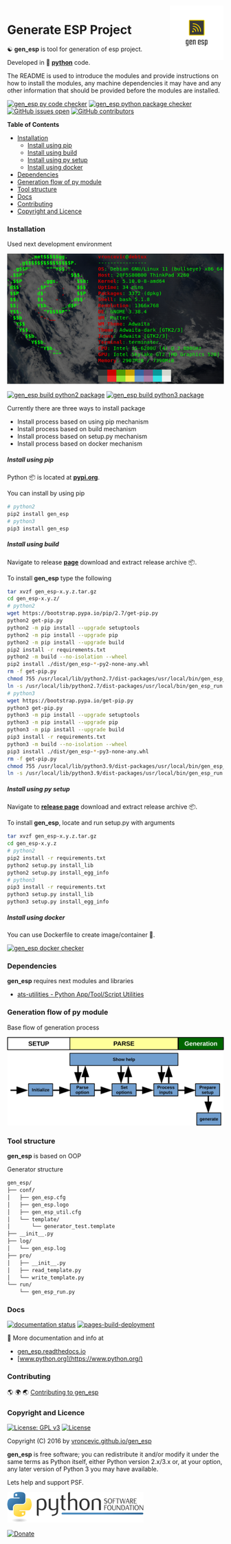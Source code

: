 <img align="right" src="https://raw.githubusercontent.com/vroncevic/gen_esp/dev/docs/gen_esp_logo.png" width="25%">

# Generate ESP Project

☯️ **gen_esp** is tool for generation of esp project.

Developed in 🐍 **[python](https://www.python.org/)** code.

The README is used to introduce the modules and provide instructions on
how to install the modules, any machine dependencies it may have and any
other information that should be provided before the modules are installed.

[![gen_esp py code checker](https://github.com/vroncevic/gen_esp/actions/workflows/gen_esp_py_checker.yml/badge.svg)](https://github.com/vroncevic/gen_esp/actions/workflows/gen_esp_py_checker.yml) [![gen_esp python package checker](https://github.com/vroncevic/gen_esp/actions/workflows/gen_esp_package.yml/badge.svg)](https://github.com/vroncevic/gen_esp/actions/workflows/gen_esp_package.yml) [![GitHub issues open](https://img.shields.io/github/issues/vroncevic/gen_esp.svg)](https://github.com/vroncevic/gen_esp/issues) [![GitHub contributors](https://img.shields.io/github/contributors/vroncevic/gen_esp.svg)](https://github.com/vroncevic/gen_esp/graphs/contributors)

<!-- START doctoc generated TOC please keep comment here to allow auto update -->
<!-- DON'T EDIT THIS SECTION, INSTEAD RE-RUN doctoc TO UPDATE -->
**Table of Contents**

- [Installation](#installation)
    - [Install using pip](#install-using-pip)
    - [Install using build](#install-using-build)
    - [Install using py setup](#install-using-py-setup)
    - [Install using docker](#install-using-docker)
- [Dependencies](#dependencies)
- [Generation flow of py module](#generation-flow-of-py-module)
- [Tool structure](#tool-structure)
- [Docs](#docs)
- [Contributing](#contributing)
- [Copyright and Licence](#copyright-and-licence)

<!-- END doctoc generated TOC please keep comment here to allow auto update -->

### Installation

Used next development environment

![Development environment](https://raw.githubusercontent.com/vroncevic/gen_esp/dev/docs/debtux.png)

[![gen_esp build python2 package](https://github.com/vroncevic/gen_esp/actions/workflows/gen_esp_python2_publish.yml/badge.svg)](https://github.com/vroncevic/gen_esp/actions/workflows/gen_esp_python2_publish.yml) [![gen_esp build python3 package](https://github.com/vroncevic/gen_esp/actions/workflows/gen_esp_python3_publish.yml/badge.svg)](https://github.com/vroncevic/gen_esp/actions/workflows/gen_esp_python3_publish.yml)

Currently there are three ways to install package
* Install process based on using pip mechanism
* Install process based on build mechanism
* Install process based on setup.py mechanism
* Install process based on docker mechanism

##### Install using pip

Python 📦 is located at **[pypi.org](https://pypi.org/project/gen_esp/)**.

You can install by using pip

```bash
# python2
pip2 install gen_esp
# python3
pip3 install gen_esp
```

##### Install using build

Navigate to release **[page](https://github.com/vroncevic/gen_esp/releases/)** download and extract release archive 📦.

To install **gen_esp** type the following

```bash
tar xvzf gen_esp-x.y.z.tar.gz
cd gen_esp-x.y.z/
# python2
wget https://bootstrap.pypa.io/pip/2.7/get-pip.py
python2 get-pip.py 
python2 -m pip install --upgrade setuptools
python2 -m pip install --upgrade pip
python2 -m pip install --upgrade build
pip2 install -r requirements.txt
python2 -m build --no-isolation --wheel
pip2 install ./dist/gen_esp-*-py2-none-any.whl
rm -f get-pip.py
chmod 755 /usr/local/lib/python2.7/dist-packages/usr/local/bin/gen_esp_run.py
ln -s /usr/local/lib/python2.7/dist-packages/usr/local/bin/gen_esp_run.py /usr/local/bin/gen_esp_run.py
# python3
wget https://bootstrap.pypa.io/get-pip.py
python3 get-pip.py 
python3 -m pip install --upgrade setuptools
python3 -m pip install --upgrade pip
python3 -m pip install --upgrade build
pip3 install -r requirements.txt
python3 -m build --no-isolation --wheel
pip3 install ./dist/gen_esp-*-py3-none-any.whl
rm -f get-pip.py
chmod 755 /usr/local/lib/python3.9/dist-packages/usr/local/bin/gen_esp_run.py
ln -s /usr/local/lib/python3.9/dist-packages/usr/local/bin/gen_esp_run.py /usr/local/bin/gen_esp_run.py
```

##### Install using py setup

Navigate to **[release page](https://github.com/vroncevic/gen_esp/releases)** download and extract release archive 📦.

To install **gen_esp**, locate and run setup.py with arguments

```bash
tar xvzf gen_esp-x.y.z.tar.gz
cd gen_esp-x.y.z
# python2
pip2 install -r requirements.txt
python2 setup.py install_lib
python2 setup.py install_egg_info
# python3
pip3 install -r requirements.txt
python3 setup.py install_lib
python3 setup.py install_egg_info
```

##### Install using docker

You can use Dockerfile to create image/container 🚢.

[![gen_esp docker checker](https://github.com/vroncevic/gen_esp/actions/workflows/gen_esp_docker_checker.yml/badge.svg)](https://github.com/vroncevic/gen_esp/actions/workflows/gen_esp_docker_checker.yml)

### Dependencies

**gen_esp** requires next modules and libraries

- [ats-utilities - Python App/Tool/Script Utilities](https://vroncevic.github.io/ats_utilities)

### Generation flow of py module

Base flow of generation process

![Generation flow](https://raw.githubusercontent.com/vroncevic/gen_esp/dev/docs/gen_esp_flow.png)

### Tool structure

**gen_esp** is based on OOP

Generator structure

```bash
gen_esp/
├── conf/
│   ├── gen_esp.cfg
│   ├── gen_esp.logo
│   ├── gen_esp_util.cfg
│   └── template/
│       └── generator_test.template
├── __init__.py
├── log/
│   └── gen_esp.log
├── pro/
│   ├── __init__.py
│   ├── read_template.py
│   └── write_template.py
└── run/
    └── gen_esp_run.py
```

### Docs

[![documentation status](https://readthedocs.org/projects/gen_esp/badge/?version=latest)](https://gen_esp.readthedocs.io/en/latest/?badge=latest)
 [![pages-build-deployment](https://github.com/vroncevic/gen_esp/actions/workflows/pages/pages-build-deployment/badge.svg)](https://github.com/vroncevic/gen_esp/actions/workflows/pages/pages-build-deployment)

📗 More documentation and info at

* [gen_esp.readthedocs.io](https://gen_esp.readthedocs.io/en/latest/)
* [www.python.org](https://www.python.org/)

### Contributing

🌎 🌍 🌏 [Contributing to gen_esp](CONTRIBUTING.md)

### Copyright and Licence

[![License: GPL v3](https://img.shields.io/badge/License-GPLv3-blue.svg)](https://www.gnu.org/licenses/gpl-3.0) [![License](https://img.shields.io/badge/License-Apache%202.0-blue.svg)](https://opensource.org/licenses/Apache-2.0)

Copyright (C) 2016 by [vroncevic.github.io/gen_esp](https://vroncevic.github.io/gen_esp)

**gen_esp** is free software; you can redistribute it and/or modify
it under the same terms as Python itself, either Python version 2.x/3.x or,
at your option, any later version of Python 3 you may have available.

Lets help and support PSF.

[![Python Software Foundation](https://raw.githubusercontent.com/vroncevic/gen_esp/dev/docs/psf-logo-alpha.png)](https://www.python.org/psf/)

[![Donate](https://www.paypalobjects.com/en_US/i/btn/btn_donateCC_LG.gif)](https://psfmember.org/index.php?q=civicrm/contribute/transact&reset=1&id=2)
